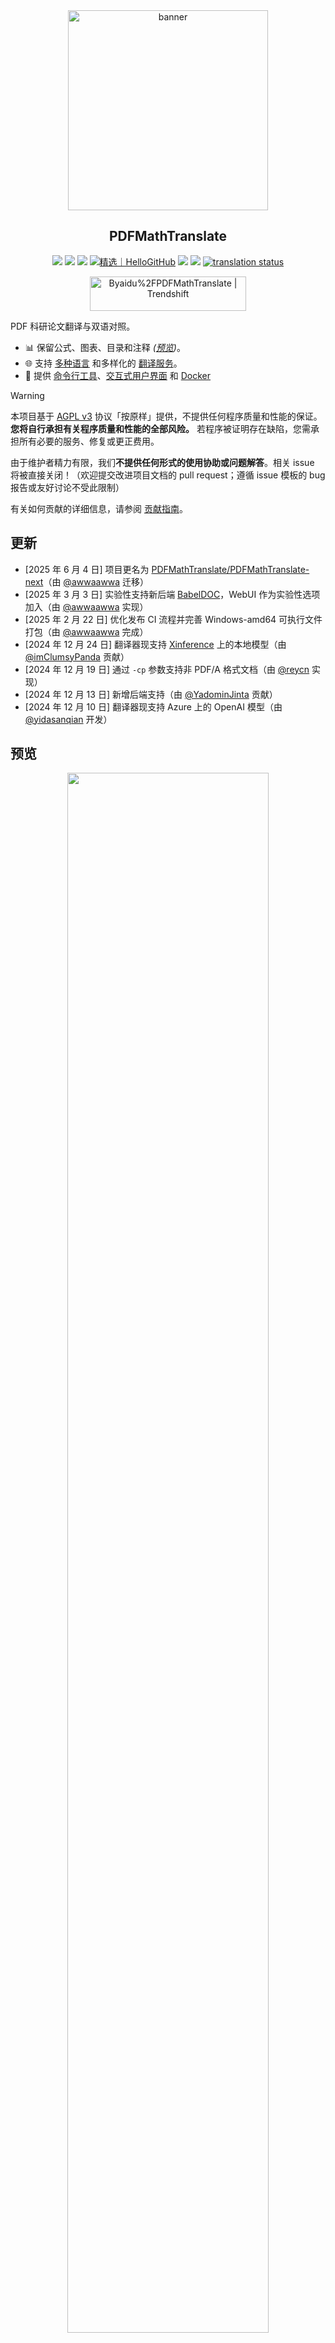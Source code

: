 <div align="center">

<img src="./docs/images/banner.png" width="320px"  alt="banner"/>

<h2 id="标题">PDFMathTranslate</h2>

<p>
  <!-- PyPI -->
  <a href="https://pypi.org/project/pdf2zh-next/">
    <img src="https://img.shields.io/pypi/v/pdf2zh-next"></a>
  <a href="https://pepy.tech/projects/pdf2zh-next">
    <img src="https://static.pepy.tech/badge/pdf2zh-next"></a>
  <a href="https://hub.docker.com/repository/docker/awwaawwa/pdfmathtranslate-next/tags">
    <img src="https://img.shields.io/docker/pulls/awwaawwa/pdfmathtranslate-next"></a>
  <a href="https://hellogithub.com/repository/8ec2cfd3ef744762bf531232fa32bc47" target="_blank"><img src="https://api.hellogithub.com/v1/widgets/recommend.svg?rid=8ec2cfd3ef744762bf531232fa32bc47&claim_uid=JQ0yfeBNjaTuqDU&theme=small" alt="精选｜HelloGitHub" /></a>
  <!-- <a href="https://gitcode.com/PDFMathTranslate/PDFMathTranslate-next/overview">
    <img src="https://gitcode.com/PDFMathTranslate/PDFMathTranslate-next/star/badge.svg"></a> -->
  <!-- <a href="https://huggingface.co/spaces/reycn/PDFMathTranslate-Docker">
    <img src="https://img.shields.io/badge/%F0%9F%A4%97-Online%20Demo-FF9E0D"></a> -->
  <!-- <a href="https://www.modelscope.cn/studios/AI-ModelScope/PDFMathTranslate"> -->
    <!-- <img src="https://img.shields.io/badge/ModelScope-Demo-blue"></a> -->
  <!-- <a href="https://github.com/PDFMathTranslate/PDFMathTranslate-next/pulls">
    <img src="https://img.shields.io/badge/contributions-welcome-green"></a> -->
  <a href="https://t.me/+Z9_SgnxmsmA5NzBl">
    <img src="https://img.shields.io/badge/Telegram-2CA5E0?style=flat-squeare&logo=telegram&logoColor=white"></a>
  <!-- License -->
  <a href="./LICENSE">
    <img src="https://img.shields.io/github/license/PDFMathTranslate/PDFMathTranslate-next"></a>
  <a href="https://hosted.weblate.org/engage/pdfmathtranslate-next/">
    <img src="https://hosted.weblate.org/widget/pdfmathtranslate-next/svg-badge.svg" alt="translation status" /></a>
</p>

<a href="https://trendshift.io/repositories/12424" target="_blank"><img src="https://trendshift.io/api/badge/repositories/12424" alt="Byaidu%2FPDFMathTranslate | Trendshift" style="width: 250px; height: 55px;" width="250" height="55"/></a>

</div>

PDF 科研论文翻译与双语对照。

- 📊 保留公式、图表、目录和注释 _([预览](#预览))_。
- 🌐 支持 [多种语言](https://pdf2zh-next.com/supported_languages.html) 和多样化的 [翻译服务](https://pdf2zh-next.com/advanced/Documentation-of-Translation-Services.html)。
- 🤖 提供 [命令行工具](https://pdf2zh-next.com/getting-started/USAGE_commandline.html)、[交互式用户界面](https://pdf2zh-next.com/getting-started/USAGE_webui.html) 和 [Docker](https://pdf2zh-next.com/getting-started/INSTALLATION_docker.html)

<!-- Feel free to provide feedback in [GitHub Issues](https://github.com/PDFMathTranslate/PDFMathTranslate-next/issues) or [Telegram Group](https://t.me/+Z9_SgnxmsmA5NzBl). -->

> [!WARNING]
>
> 本项目基于 [AGPL v3](https://github.com/PDFMathTranslate/PDFMathTranslate-next/blob/main/LICENSE) 协议「按原样」提供，不提供任何程序质量和性能的保证。**您将自行承担有关程序质量和性能的全部风险。** 若程序被证明存在缺陷，您需承担所有必要的服务、修复或更正费用。
>
> 由于维护者精力有限，我们**不提供任何形式的使用协助或问题解答**。相关 issue 将被直接关闭！（欢迎提交改进项目文档的 pull request；遵循 issue 模板的 bug 报告或友好讨论不受此限制）


有关如何贡献的详细信息，请参阅 [贡献指南](https://pdf2zh-next.com/community/Contribution-Guide.html)。

<h2 id="更新">更新</h2>

- [2025 年 6 月 4 日] 项目更名为 [PDFMathTranslate/PDFMathTranslate-next](https://github.com/PDFMathTranslate/PDFMathTranslate-next)（由 [@awwaawwa](https://github.com/awwaawwa) 迁移）
- [2025 年 3 月 3 日] 实验性支持新后端 [BabelDOC](https://github.com/funstory-ai/BabelDOC)，WebUI 作为实验性选项加入（由 [@awwaawwa](https://github.com/awwaawwa) 实现）
- [2025 年 2 月 22 日] 优化发布 CI 流程并完善 Windows-amd64 可执行文件打包（由 [@awwaawwa](https://github.com/awwaawwa) 完成）
- [2024 年 12 月 24 日] 翻译器现支持 [Xinference](https://github.com/xorbitsai/inference) 上的本地模型（由 [@imClumsyPanda](https://github.com/imClumsyPanda) 贡献）
- [2024 年 12 月 19 日] 通过 `-cp` 参数支持非 PDF/A 格式文档（由 [@reycn](https://github.com/reycn) 实现）
- [2024 年 12 月 13 日] 新增后端支持（由 [@YadominJinta](https://github.com/YadominJinta) 贡献）
- [2024 年 12 月 10 日] 翻译器现支持 Azure 上的 OpenAI 模型（由 [@yidasanqian](https://github.com/yidasanqian) 开发）

<h2 id="预览">预览</h2>

<div align="center">
<!-- <img src="./docs/images/preview.gif" width="80%"  alt="preview"/> -->
<img src="https://s.immersivetranslate.com/assets/r2-uploads/images/babeldoc-preview.png" width="80%"/>
</div>

<h2 id="demo">在线服务 🌟</h2>

> [!NOTE]
>
> pdf2zh 2.0 目前不提供在线演示

您可以通过以下任意演示来试用我们的应用程序：

- [v1.x 公共免费服务](https://pdf2zh.com/) 无需安装即可在线使用 _(推荐)_  
- [沉浸式翻译 - BabelDOC](https://app.immersivetranslate.com/babel-doc/) 每月 1000 页免费额度 _(推荐)_
<!-- - [Demo hosted on HuggingFace](https://huggingface.co/spaces/reycn/PDFMathTranslate-Docker)
- [Demo hosted on ModelScope](https://www.modelscope.cn/studios/AI-ModelScope/PDFMathTranslate) without installation. -->

请注意，演示环境的计算资源有限，请避免滥用。

<h2 id="install">安装与使用</h2>

### 如何安装

1. [**Windows EXE**](https://pdf2zh-next.com/getting-started/INSTALLATION_winexe.html) <small>Windows 用户推荐</small>
2. [**Docker**](https://pdf2zh-next.com/getting-started/INSTALLATION_docker.html) <small>Linux 用户推荐</small>
3. [**uv** (一个 Python 包管理器)](https://pdf2zh-next.com/getting-started/INSTALLATION_uv.html) <small>macOS 用户推荐</small>

---

### 如何使用

1. [使用 **WebUI**](https://pdf2zh-next.com/getting-started/USAGE_webui.html)
2. [使用 **Zotero 插件**](https://github.com/guaguastandup/zotero-pdf2zh) (第三方程序)
3. [使用 **命令行**](https://pdf2zh-next.com/getting-started/USAGE_commandline.html)

针对不同的使用场景，我们提供了多种方法来使用我们的程序。更多信息请查看 [此页面](./getting-started/getting-started.md)。

<h2 id="usage">高级选项</h2>

详细说明请参阅我们的 [高级用法](https://pdf2zh-next.com/advanced/advanced.html) 文档，其中列出了所有选项的完整列表。

<h2 id="downstream">二次开发 (APIs)</h2>

> [!NOTE]
>
> 目前未提供相关文档。后续会补充，请耐心等待。


<!-- For downstream applications, please refer to our document about [API Details](./docs/APIS.md) for futher information about:

- [Python API](./docs/APIS.md#api-python), how to use the program in other Python programs
- [HTTP API](./docs/APIS.md#api-http), how to communicate with a server with the program installed -->

<h2 id="语言代码">Language Code</h2>

如果你不知道应该使用什么代码来翻译到你需要的语言，请查看 [此文档](https://pdf2zh-next.com/advanced/Language-Codes.html)

<!-- 
<h2 id="todo">TODOs</h2>

- [ ] Parse layout with DocLayNet based models, [PaddleX](https://github.com/PaddlePaddle/PaddleX/blob/17cc27ac3842e7880ca4aad92358d3ef8555429a/paddlex/repo_apis/PaddleDetection_api/object_det/official_categories.py#L81), [PaperMage](https://github.com/allenai/papermage/blob/9cd4bb48cbedab45d0f7a455711438f1632abebe/README.md?plain=1#L102), [SAM2](https://github.com/facebookresearch/sam2)

- [ ] Fix page rotation, table of contents, format of lists

- [ ] Fix pixel formula in old papers

- [ ] Async retry except KeyboardInterrupt

- [ ] Knuth–Plass algorithm for western languages

- [ ] Support non-PDF/A files

- [ ] Plugins of [Zotero](https://github.com/zotero/zotero) and [Obsidian](https://github.com/obsidianmd/obsidian-releases) -->

<h2 id="致谢">致谢</h2>

- [沉浸式翻译](https://immersivetranslate.com) 为本项目的活跃贡献者提供每月 Pro 会员兑换码赞助，详情见：[CONTRIBUTOR_REWARD.md](https://github.com/funstory-ai/BabelDOC/blob/main/docs/CONTRIBUTOR_REWARD.md)

- [SiliconFlow](https://siliconflow.cn) 为本项目提供基于大语言模型（LLMs）的免费翻译服务。

- 1.x 版本：[Byaidu/PDFMathTranslate](https://github.com/Byaidu/PDFMathTranslate)


- 后端：[BabelDOC](https://github.com/funstory-ai/BabelDOC)

- PDF 库：[PyMuPDF](https://github.com/pymupdf/PyMuPDF)

- PDF 解析：[Pdfminer.six](https://github.com/pdfminer/pdfminer.six)

- PDF 预览：[Gradio PDF](https://github.com/freddyaboulton/gradio-pdf)

- 版面分析：[DocLayout-YOLO](https://github.com/opendatalab/DocLayout-YOLO)

- PDF 标准：[PDF Explained](https://zxyle.github.io/PDF-Explained/)、[PDF Cheat Sheets](https://pdfa.org/resource/pdf-cheat-sheets/)

- 多语言字体：参见 [BabelDOC-Assets](https://github.com/funstory-ai/BabelDOC-Assets)

- [Asynchronize](https://github.com/multimeric/Asynchronize/tree/master?tab=readme-ov-file)

- [多进程富日志记录](https://github.com/SebastianGrans/Rich-multiprocess-logging/tree/main)

- 文档国际化使用 [Weblate](https://hosted.weblate.org/projects/pdfmathtranslate-next/)


<h2 id="conduct">提交代码前</h2>

我们欢迎贡献者积极参与，让 pdf2zh 变得更好。在您准备提交代码之前，请参考我们的 [行为准则](https://pdf2zh-next.com/community/CODE_OF_CONDUCT.html) 和 [贡献指南](https://pdf2zh-next.com/community/Contribution-Guide.html)。

<h2 id="contrib">贡献者</h2>

<a href="https://github.com/PDFMathTranslate/PDFMathTranslate-next/graphs/contributors">
  <img src="https://opencollective.com/PDFMathTranslate/contributors.svg?width=890&button=false" />
</a>

![Alt](https://repobeats.axiom.co/api/embed/45529651750579e099960950f757449a410477ad.svg "Repobeats analytics image")

<h2 id="star_hist">Star 历史</h2>

<a href="https://star-history.com/#PDFMathTranslate/PDFMathTranslate-next&Date">
 <picture>
   <source media="(prefers-color-scheme: dark)" srcset="https://api.star-history.com/svg?repos=PDFMathTranslate/PDFMathTranslate-next&type=Date&theme=dark" />
   <source media="(prefers-color-scheme: light)" srcset="https://api.star-history.com/svg?repos=PDFMathTranslate/PDFMathTranslate-next&type=Date" />
   <img alt="Star History Chart" src="https://api.star-history.com/svg?repos=PDFMathTranslate/PDFMathTranslate-next&type=Date"/>
 </picture>
</a>

<div align="right"> 
<h6><small>本页面的部分内容由 GPT 翻译，可能包含错误。</small></h6>